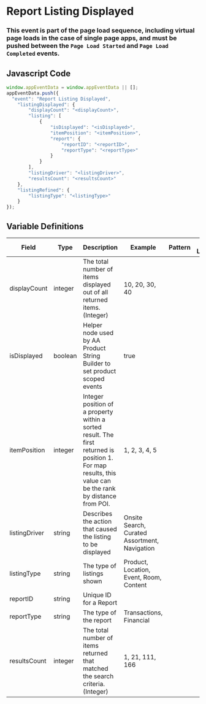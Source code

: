 # Report Listing Displayed

### This event is part of the page load sequence, including virtual page loads in the case of single page apps, and must be pushed between the `Page Load Started` and `Page Load Completed` events.

## Javascript Code
```js
window.appEventData = window.appEventData || [];
appEventData.push({
  "event": "Report Listing Displayed",
    "listingDisplayed": {
        "displayCount": "<displayCount>",
        "listing": [
            {
                "isDisplayed": "<isDisplayed>",
                "itemPosition": "<itemPosition>",
                "report": {
                    "reportID": "<reportID>",
                    "reportType": "<reportType>"
                }
            }
        ],
        "listingDriver": "<listingDriver>",
        "resultsCount": "<resultsCount>"
    },
    "listingRefined": {
        "listingType": "<listingType>"
    }
});
```

## Variable Definitions

|Field|Type|Description|Example|Pattern|Min Length|Max Length|Minimum|Maximum|Multiple Of|
| --- | --- | --- | --- | --- | --- | --- | --- | --- | --- |
|displayCount|integer|The total number of items displayed out of all returned items. \(Integer\)|10, 20, 30, 40||||0|||
|isDisplayed|boolean|Helper node used by AA Product String Builder to set product scoped events|true|||||||
|itemPosition|integer|Integer position of a property within a sorted result. The first returned is position 1. For map results, this value can be the rank by distance from POI.|1, 2, 3, 4, 5||||0|||
|listingDriver|string|Describes the action that caused the listing to be displayed|Onsite Search, Curated Assortment, Navigation|||||||
|listingType|string|The type of listings shown|Product, Location, Event, Room, Content|||||||
|reportID|string|Unique ID for a Report||||||||
|reportType|string|The type of the report|Transactions, Financial|||||||
|resultsCount|integer|The total number of items returned that matched the search criteria. \(Integer\)|1, 21, 111, 166||||0|||
